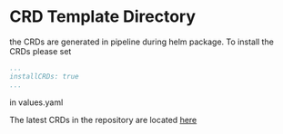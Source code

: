 # CRD Template Directory
the CRDs are generated in pipeline during helm package. To install the CRDs please set
```yaml
...
installCRDs: true
...
```
in values.yaml

The latest CRDs in the repository are located [here](../../../crds)
